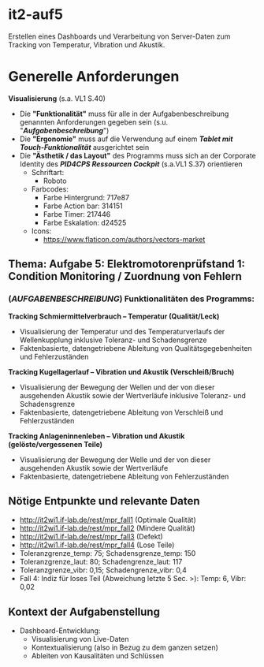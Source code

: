 # it2-auf5
Erstellen eines Dashboards und Verarbeitung von Server-Daten zum Tracking von Temperatur, Vibration und Akustik.

# Generelle Anforderungen
**Visualisierung** (s.a. VL1 S.40)
- Die **"Funktionalität"** muss für alle in der Aufgabenbeschreibung genannten Anforderungen gegeben sein (s.u. "**_Aufgabenbeschreibung_**")
- Die **"Ergonomie"** muss auf die Verwendung auf einem **_Tablet mit Touch-Funktionalität_** ausgerichtet sein
- Die **"Ästhetik / das Layout"** des Programms muss sich an der Corporate Identity des **_PID4CPS Ressourcen Cockpit_** (s.a.VL1 S.37) orientieren
  - Schriftart:
    - Roboto
  - Farbcodes:
    - Farbe Hintergrund: 717e87
    - Farbe Action bar: 314151
    - Farbe Timer: 217446
    - Farbe Eskalation: d24525
  - Icons:
    - <https://www.flaticon.com/authors/vectors-market>

## Thema: Aufgabe 5: Elektromotorenprüfstand 1: Condition Monitoring / Zuordnung von Fehlern

### (_AUFGABENBESCHREIBUNG_) Funktionalitäten des Programms:
**Tracking Schmiermittelverbrauch – Temperatur (Qualität/Leck)**
- Visualisierung der Temperatur und des Temperaturverlaufs der Wellenkupplung inklusive Toleranz- und Schadensgrenze
- Faktenbasierte, datengetriebene Ableitung von Qualitätsgegebenheiten und Fehlerzuständen

**Tracking Kugellagerlauf – Vibration und Akustik (Verschleiß/Bruch)**
- Visualisierung der Bewegung der Wellen und der von dieser ausgehenden Akustik sowie der Wertverläufe inklusive Toleranz- und Schadensgrenze
- Faktenbasierte, datengetriebene Ableitung von Verschleiß und Fehlerzuständen

**Tracking Anlageninnenleben – Vibration und Akustik (gelöste/vergessenen Teile)**
- Visualisierung der Bewegung der Welle und der von dieser ausgehenden Akustik sowie der Wertverläufe
- Faktenbasierte, datengetriebene Ableitung von Fehlerzuständen

## Nötige Entpunkte und relevante Daten
- <http://it2wi1.if-lab.de/rest/mpr_fall1> (Optimale Qualität)
- <http://it2wi1.if-lab.de/rest/mpr_fall2> (Mindere Qualität)
- <http://it2wi1.if-lab.de/rest/mpr_fall3> (Defekt)
- <http://it2wi1.if-lab.de/rest/mpr_fall4> (Lose Teile)
- Toleranzgrenze_temp: 75; Schadensgrenze_temp: 150
- Toleranzgrenze_laut: 80; Schadengrenze_laut: 117
- Toleranzgrenze_vibr: 0,15; Schadengrenze_vibr: 0,4
- Fall 4: Indiz für loses Teil (Abweichung letzte 5 Sec. >): Temp: 6, Vibr: 0,02

## Kontext der Aufgabenstellung
- Dashboard-Entwicklung:
  - Visualisierung von Live-Daten
  - Kontextualisierung (also in Bezug zu dem ganzen setzen)
  - Ableiten von Kausalitäten und Schlüssen
